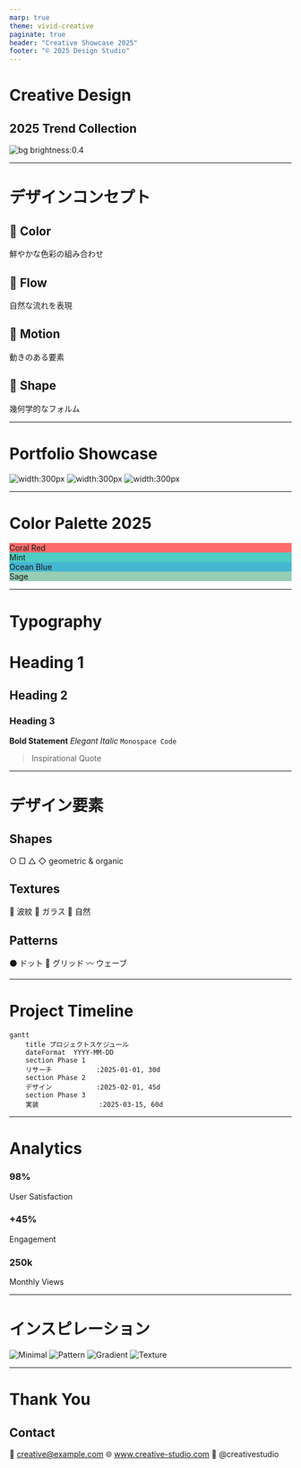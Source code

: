 ```yaml
---
marp: true
theme: vivid-creative
paginate: true
header: "Creative Showcase 2025"
footer: "© 2025 Design Studio"
---
```


<!-- _class: splash -->
# Creative Design
## 2025 Trend Collection

![bg brightness:0.4](https://source.unsplash.com/random/1920x1080/?abstract,art)

---

<!-- _class: concept -->
# デザインコンセプト

<div class="concept-grid">

## 🎨 Color
鮮やかな色彩の組み合わせ

## 🌊 Flow
自然な流れを表現

## 💫 Motion
動きのある要素

## 🔷 Shape
幾何学的なフォルム

</div>

---

<!-- _class: showcase -->
# Portfolio Showcase

![width:300px](https://source.unsplash.com/random/600x400/?design)
![width:300px](https://source.unsplash.com/random/600x400/?art)
![width:300px](https://source.unsplash.com/random/600x400/?creative)

---

<!-- _class: color-palette -->
# Color Palette 2025

<div class="color-boxes">
<div class="color-box" style="background: #FF6B6B;">Coral Red</div>
<div class="color-box" style="background: #4ECDC4;">Mint</div>
<div class="color-box" style="background: #45B7D1;">Ocean Blue</div>
<div class="color-box" style="background: #96CEB4;">Sage</div>
</div>

---

<!-- _class: typography -->
# Typography

# Heading 1
## Heading 2
### Heading 3

**Bold Statement**
*Elegant Italic*
`Monospace Code`

> Inspirational Quote

---

<!-- _class: design-elements -->
# デザイン要素

<div class="element-grid">

## Shapes
○ □ △ ◇
geometric & organic

## Textures
🌊 波紋
🔮 ガラス
🌸 自然

## Patterns
⚫️ ドット
🔲 グリッド
〰️ ウェーブ

</div>

---

<!-- _class: timeline -->
# Project Timeline

```mermaid
gantt
    title プロジェクトスケジュール
    dateFormat  YYYY-MM-DD
    section Phase 1
    リサーチ           :2025-01-01, 30d
    section Phase 2
    デザイン           :2025-02-01, 45d
    section Phase 3
    実装               :2025-03-15, 60d
```

---

<!-- _class: stats -->
# Analytics

<div class="stat-container">
<div class="stat-box">
    <h3>98%</h3>
    <p>User Satisfaction</p>
</div>
<div class="stat-box">
    <h3>+45%</h3>
    <p>Engagement</p>
</div>
<div class="stat-box">
    <h3>250k</h3>
    <p>Monthly Views</p>
</div>
</div>

---

<!-- _class: gallery -->
# インスピレーション

<div class="image-grid">
    <img src="https://source.unsplash.com/random/400x400/?minimal" alt="Minimal">
    <img src="https://source.unsplash.com/random/400x400/?pattern" alt="Pattern">
    <img src="https://source.unsplash.com/random/400x400/?gradient" alt="Gradient">
    <img src="https://source.unsplash.com/random/400x400/?texture" alt="Texture">
</div>

---

<!-- _class: closing -->
# Thank You

## Contact
🎨 creative@example.com
🌐 www.creative-studio.com
📱 @creativestudio
